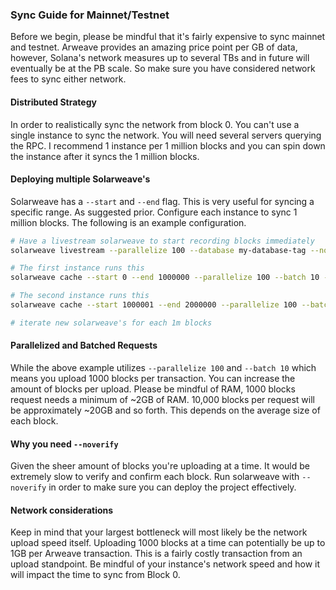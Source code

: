 ### Sync Guide for Mainnet/Testnet

Before we begin, please be mindful that it's fairly expensive to sync mainnet and testnet. Arweave provides an amazing price point per GB of data, however, Solana's network measures up to several TBs and in future will eventually be at the PB scale. So make sure you have considered network fees to sync either network.

#### Distributed Strategy

In order to realistically sync the network from block 0. You can't use a single instance to sync the network. You will need several servers querying the RPC. I recommend 1 instance per 1 million blocks and you can spin down the instance after it syncs the 1 million blocks.

#### Deploying multiple Solarweave's

Solarweave has a `--start` and `--end` flag. This is very useful for syncing a specific range. As suggested prior. Configure each instance to sync 1 million blocks. The following is an example configuration.

```bash
# Have a livestream solarweave to start recording blocks immediately
solarweave livestream --parallelize 100 --database my-database-tag --noverify

# The first instance runs this
solarweave cache --start 0 --end 1000000 --parallelize 100 --batch 10 --database my-database-tag --noverify

# The second instance runs this
solarweave cache --start 1000001 --end 2000000 --parallelize 100 --batch 10 --database my-database-tag --noverify

# iterate new solarweave's for each 1m blocks
```

#### Parallelized and Batched Requests

While the above example utilizes `--parallelize 100` and `--batch 10` which means you upload 1000 blocks per transaction. You can increase the amount of blocks per upload. Please be mindful of RAM, 1000 blocks request needs a minimum of ~2GB of RAM. 10,000 blocks per request will be approximately ~20GB and so forth. This depends on the average size of each block.

#### Why you need `--noverify`

Given the sheer amount of blocks you're uploading at a time. It would be extremely slow to verify and confirm each block. Run solarweave with `--noverify` in order to make sure you can deploy the project effectively.

#### Network considerations

Keep in mind that your largest bottleneck will most likely be the network upload speed itself. Uploading 1000 blocks at a time can potentially be up to 1GB per Arweave transaction. This is a fairly costly transaction from an upload standpoint. Be mindful of your instance's network speed and how it will impact the time to sync from Block 0.